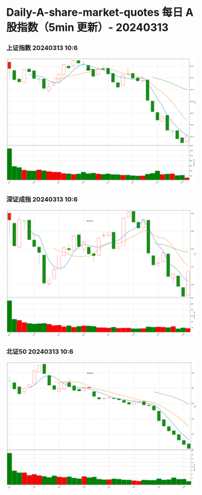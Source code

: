 
# Daily-A-share-market-quotes 每日 A 股指数（5min 更新）- 20240313

### 上证指数 20240313 10:6
![](./fig/2024/3/20240313-sh000001.png)

### 深证成指 20240313 10:6
![](./fig/2024/3/20240313-sz399001.png)

### 北证50 20240313 10:6
![](./fig/2024/3/20240313-bj899050.png)
